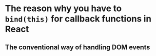 # The reason why you have to `bind(this)` for callback functions in React

## The conventional way of handling DOM events
